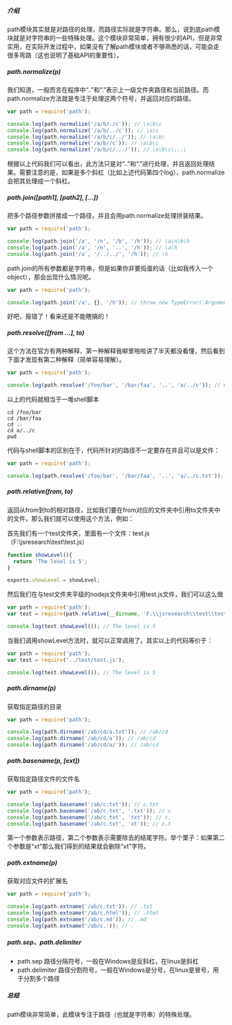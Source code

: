 ##### 介绍
path模块其实就是对路径的处理，而路径实际就是字符串。那么，说到底path模块就是对字符串的一些特殊处理。这个模块非常简单，拥有很少的API，但是非常实用，在实际开发过程中，如果没有了解path模块或者不够熟悉的话，可能会走很多弯路（这也说明了基础API的重要性）。

##### path.normalize(p)
我们知道，一般而言在程序中“..”和“.”表示上一级文件夹路径和当前路径。而path.normalize方法就是专注于处理这两个符号，并返回对应的路径。

```js
var path = require('path');

console.log(path.normalize('/a/b/./c')); // \a\b\c
console.log(path.normalize('/a/b/../c')); // \a\c
console.log(path.normalize('/a/b/c/../')); // \a\b\
console.log(path.normalize('/a/b//c')); // \a\b\c
console.log(path.normalize('/a/b/c/.../')); // \a\b\c\...\
```

根据以上代码我们可以看出，此方法只是对“..”和“.”进行处理，并且返回处理结果。需要注意的是，如果是多个斜杠（比如上述代码第四个log），path.normalize会把其处理成一个斜杠。

##### path.join([path1], [path2], [...])
把多个路径参数拼接成一个路径，并且会用path.normalize处理拼装结果。

```js
var path = require('path');

console.log(path.join('/a', '/n', '/b', '/h')); // \a\n\b\h
console.log(path.join('/a', '/n', '..', '/h')); // \a\h
console.log(path.join('/a', '/../../', '/h')); // \h
```

path.join的所有参数都是字符串，但是如果你非要捣蛋的话（比如我传入一个object），那会出现什么情况呢。

```js
var path = require('path');

console.log(path.join('/a', {}, '/h')); // throw new TypeError('Arguments to path.join must be strings');
```

好吧，报错了！看来还是不能瞎搞的！

##### path.resolve([from ...], to)
这个方法在官方有两种解释，第一种解释我噼里啪啦讲了半天都没看懂，然后看到下面才发现有第二种解释（简单容易理解）。

```js
var path = require('path');

console.log(path.resolve('/foo/bar', '/bar/faa', '..', 'a/../c')); // C:\bar\c
```

以上的代码就相当于一堆shell脚本

```
cd /foo/bar
cd /bar/faa
cd ..
cd a/../c
pwd
```

代码与shell脚本的区别在于，代码所针对的路径不一定要存在并且可以是文件：

```js
var path = require('path');

console.log(path.resolve('/foo/bar', '/bar/faa', '..', 'a/../c.txt')); // C:\bar\c.txt
```

##### path.relative(from, to)
返回从from到to的相对路径，比如我们要在from对应的文件夹中引用to文件夹中的文件，那么我们就可以使用这个方法，例如：

首先我们有一个test文件夹，里面有一个文件：test.js（F:\jsresearch\test\test.js）

```js
function showLevel(){
  return 'The level is 5';
}

exports.showLevel = showLevel;
```

然后我们在与test文件夹平级的nodejs文件夹中引用test.js文件，我们可以这么做

```js
var path = require('path');
var test = require(path.relative(__dirname, 'F:\\jsresearch\\test\\test.js'));

console.log(test.showLevel()); // The level is 5
```

当我们调用showLevel方法时，就可以正常调用了。其实以上的代码等价于：

```js
var path = require('path');
var test = require('../test/test.js');

console.log(test.showLevel()); // The level is 5
```

##### path.dirname(p)
获取指定路径的目录

```js
var path = require('path');

console.log(path.dirname('/ab/cd/a.txt')); // /ab/cd
console.log(path.dirname('/ab/cd/a')); // /ab/cd
console.log(path.dirname('/ab/cd/a/')); // /ab/cd
```

##### path.basename(p, [ext])
获取指定路径文件的文件名

```js
var path = require('path');

console.log(path.basename('/ab/c.txt')); // c.txt
console.log(path.basename('/ab/c.txt', '.txt')); // c
console.log(path.basename('/ab/c.txt', 'txt')); // c.
console.log(path.basename('/ab/c.txt', 'xt')); // c.t
```

第一个参数表示路径，第二个参数表示需要除去的结尾字符。举个栗子：如果第二个参数是“xt”那么我们得到的结果就会删除“xt”字符。

##### path.extname(p)
获取对应文件的扩展名

```js
var path = require('path');

console.log(path.extname('/ab/c.txt')); // .txt
console.log(path.extname('/ab/c.html')); // .html
console.log(path.extname('/ab/c.md')); // .md
console.log(path.extname('/ab/c.')); // .
```

##### path.sep、path.delimiter
+ path.sep 路径分隔符号，一般在Windows是反斜杠，在linux是斜杠
+ path.delimiter 路径分割符号，一般在Windows是分号，在linux是冒号，用于分割多个路径

##### 总结
path模块非常简单，此模块专注于路径（也就是字符串）的特殊处理。
